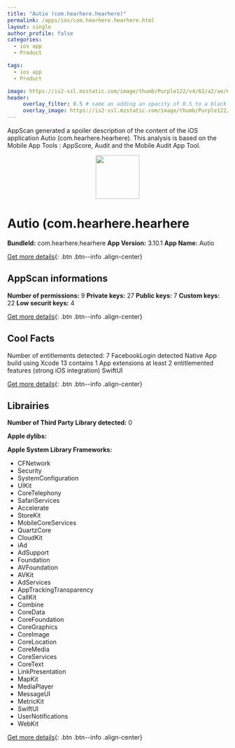 ```yaml
---
title: "Autio (com.hearhere.hearhere)"
permalink: /apps/ios/com.hearhere.hearhere.html
layout: single
author_profile: false
categories: 
  - ios app 
  - Product 

tags: 
  - ios app 
  - Product 

image: https://is2-ssl.mzstatic.com/image/thumb/Purple122/v4/62/a2/ae/62a2ae02-d912-991b-d9af-71e27fc95eee/AppIcon-0-1x_U007emarketing-0-5-0-85-220.png/512x512bb.jpg
header: 
     overlay_filter: 0.5 # same as adding an opacity of 0.5 to a black background
     overlay_image: https://is2-ssl.mzstatic.com/image/thumb/Purple122/v4/62/a2/ae/62a2ae02-d912-991b-d9af-71e27fc95eee/AppIcon-0-1x_U007emarketing-0-5-0-85-220.png/512x512bb.jpg
---
```

AppScan generated a spoiler description of the content of the iOS application Autio (com.hearhere.hearhere). This analysis is based on the Mobile App Tools : AppScore, Audit and the Mobile Audit App Tool.

  
  
<div style="text-align: center;"><img src="https://is2-ssl.mzstatic.com/image/thumb/Purple122/v4/62/a2/ae/62a2ae02-d912-991b-d9af-71e27fc95eee/AppIcon-0-1x_U007emarketing-0-5-0-85-220.png/512x512bb.jpg" width="100" height="100"></div>  
  
# Autio (com.hearhere.hearhere

**BundleId:** com.hearhere.hearhere
**App Version:** 3.10.1
**App Name:** Autio


[Get more details](/pricing.html){: .btn .btn--info .align-center}  
  
## AppScan informations 

**Number of permissions:** 9
**Private keys:** 27
**Public keys:** 7
**Custom keys:** 22
**Low securit keys:** 4
  
[Get more details](/pricing.html){: .btn .btn--info .align-center}

## Cool Facts

Number of entitlements detected: 7
FacebookLogin detected
Native App
build using Xcode 13
contains 1 App extensions
at least 2 entitlemented features (strong iOS integration)
SwiftUI
  
[Get more details](/pricing.html){: .btn .btn--info .align-center}

## Librairies 
**Number of Third Party Library detected:** 0

**Apple dylibs:**


**Apple System Library Frameworks:**
- CFNetwork
- Security
- SystemConfiguration
- UIKit
- CoreTelephony
- SafariServices
- Accelerate
- StoreKit
- MobileCoreServices
- QuartzCore
- CloudKit
- iAd
- AdSupport
- Foundation
- AVFoundation
- AVKit
- AdServices
- AppTrackingTransparency
- CallKit
- Combine
- CoreData
- CoreFoundation
- CoreGraphics
- CoreImage
- CoreLocation
- CoreMedia
- CoreServices
- CoreText
- LinkPresentation
- MapKit
- MediaPlayer
- MessageUI
- MetricKit
- SwiftUI
- UserNotifications
- WebKit


  
[Get more details](/pricing.html){: .btn .btn--info .align-center}

